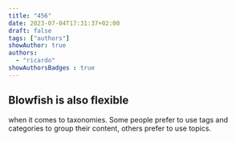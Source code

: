 ```yaml
---
title: "456"
date: 2023-07-04T17:31:37+02:00
draft: false
tags: ["authors"]
showAuthor: true
authors:
  - "ricardo"
showAuthorsBadges : true
---
```



## Blowfish is also flexible

when it comes to taxonomies. Some people prefer to use tags and categories to group their content, others prefer to use topics.
